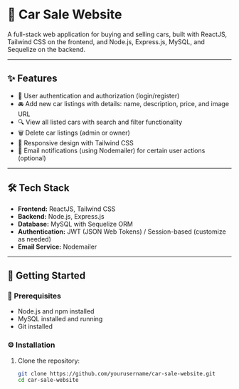 # 🚗 Car Sale Website

A full-stack web application for buying and selling cars, built with ReactJS, Tailwind CSS on the frontend, and Node.js, Express.js, MySQL, and Sequelize on the backend.

---

## ✨ Features

- 🔐 User authentication and authorization (login/register)  
- 🚘 Add new car listings with details: name, description, price, and image URL  
- 🔍 View all listed cars with search and filter functionality  
- 🗑️ Delete car listings (admin or owner)  
- 📱 Responsive design with Tailwind CSS  
- 📧 Email notifications (using Nodemailer) for certain user actions (optional)  

---

## 🛠️ Tech Stack

- **Frontend:** ReactJS, Tailwind CSS  
- **Backend:** Node.js, Express.js  
- **Database:** MySQL with Sequelize ORM  
- **Authentication:** JWT (JSON Web Tokens) / Session-based (customize as needed)  
- **Email Service:** Nodemailer  

---

## 🚀 Getting Started

### 🧰 Prerequisites

- Node.js and npm installed  
- MySQL installed and running  
- Git installed  

### ⚙️ Installation

1. Clone the repository:  
   ```bash
   git clone https://github.com/yourusername/car-sale-website.git
   cd car-sale-website
